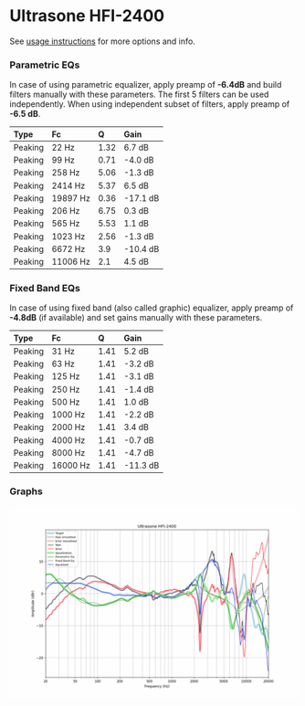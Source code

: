 # Ultrasone HFI-2400
See [usage instructions](https://github.com/jaakkopasanen/AutoEq#usage) for more options and info.

### Parametric EQs
In case of using parametric equalizer, apply preamp of **-6.4dB** and build filters manually
with these parameters. The first 5 filters can be used independently.
When using independent subset of filters, apply preamp of **-6.5 dB**.

| Type    | Fc       |    Q | Gain     |
|:--------|:---------|:-----|:---------|
| Peaking | 22 Hz    | 1.32 | 6.7 dB   |
| Peaking | 99 Hz    | 0.71 | -4.0 dB  |
| Peaking | 258 Hz   | 5.06 | -1.3 dB  |
| Peaking | 2414 Hz  | 5.37 | 6.5 dB   |
| Peaking | 19897 Hz | 0.36 | -17.1 dB |
| Peaking | 206 Hz   | 6.75 | 0.3 dB   |
| Peaking | 565 Hz   | 5.53 | 1.1 dB   |
| Peaking | 1023 Hz  | 2.56 | -1.3 dB  |
| Peaking | 6672 Hz  | 3.9  | -10.4 dB |
| Peaking | 11006 Hz | 2.1  | 4.5 dB   |

### Fixed Band EQs
In case of using fixed band (also called graphic) equalizer, apply preamp of **-4.8dB**
(if available) and set gains manually with these parameters.

| Type    | Fc       |    Q | Gain     |
|:--------|:---------|:-----|:---------|
| Peaking | 31 Hz    | 1.41 | 5.2 dB   |
| Peaking | 63 Hz    | 1.41 | -3.2 dB  |
| Peaking | 125 Hz   | 1.41 | -3.1 dB  |
| Peaking | 250 Hz   | 1.41 | -1.4 dB  |
| Peaking | 500 Hz   | 1.41 | 1.0 dB   |
| Peaking | 1000 Hz  | 1.41 | -2.2 dB  |
| Peaking | 2000 Hz  | 1.41 | 3.4 dB   |
| Peaking | 4000 Hz  | 1.41 | -0.7 dB  |
| Peaking | 8000 Hz  | 1.41 | -4.7 dB  |
| Peaking | 16000 Hz | 1.41 | -11.3 dB |

### Graphs
![](./Ultrasone%20HFI-2400.png)